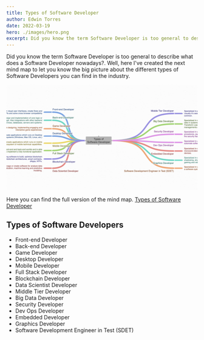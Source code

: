 ```yaml
---
title: Types of Software Developer
author: Edwin Torres
date: 2022-03-19
hero: ./images/hero.png
excerpt: Did you know the term Software Developer is too general to describe what does a Software Developer nowadays? Well, here I've created the next mind map to let you know the big picture about the different types of Software Developers you can find in the industry.
---
```


Did you know the term Software Developer is too general to describe what does a Software Developer nowadays?.
Well, here I've created the next mind map to let you know the big picture about the different types of Software Developers you can find in the industry.

![Types of Software Developer](./images/hero.png)

Here you can find the full version of the mind map. [Types of Software Developer](https://coggle.it/diagram/YjYZFFhHPaPgcitQ/t/-)

## Types of Software Developers

- Front-end Developer
- Back-end Developer
- Game Developer
- Desktop Developer
- Mobile Developer
- Full Stack Developer
- Blockchain Developer
- Data Scientist Developer
- Middle Tier Developer
- Big Data Developer
- Security Developer
- Dev Ops Developer
- Embedded Developer
- Graphics Developer
- Software Development Engineer in Test (SDET)

